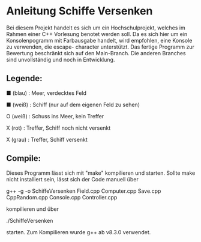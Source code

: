 # Anleitung Schiffe Versenken

Bei diesem Projekt handelt es sich um ein Hochschulprojekt, welches im Rahmen einer C++ Vorlesung benotet werden soll.
Da es sich hier um ein Konsolenpogramm mit Farbausgabe handelt, wird empfohlen, eine Konsole zu verwenden, die escape- character 
unterstützt. Das fertige Programm zur Bewertung beschränkt sich auf den Main-Branch. Die anderen Branches sind unvollständig und noch in Entwicklung.


## Legende: 

■ (blau) : Meer, verdecktes Feld

■ (weiß) : Schiff (nur auf dem eigenen Feld zu sehen)

O (weiß) : Schuss ins Meer, kein Treffer

X (rot) : Treffer, Schiff noch nicht versenkt

X (grau) : Treffer, Schiff versenkt

## Compile:

Dieses Programm lässt sich mit "make" kompilieren und starten. 
Sollte make nicht installiert sein, lässt sich der Code manuell über 

g++ -g -o SchiffeVersenken Field.cpp Computer.cpp Save.cpp CppRandom.cpp Console.cpp Controller.cpp

kompilieren und über

./SchiffeVersenken

starten. Zum Kompilieren wurde g++ ab v8.3.0 verwendet.
